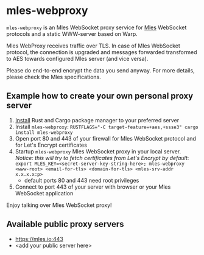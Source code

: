 # mles-webproxy

`mles-webproxy` is an Mles WebSocket proxy service for [Mles](https://github.com/jq-rs/mles-rs) WebSocket protocols and a static WWW-server based on Warp.

Mles WebProxy receives traffic over TLS. In case of Mles WebSocket protocol, the connection is upgraded and messages forwarded transformed to AES towards configured Mles server (and vice versa).

Please do end-to-end encrypt the data you send anyway. For more details, please check the Mles specifications.

## Example how to create your own personal proxy server

 1. [Install](https://www.rust-lang.org/tools/install) Rust and Cargo package manager to your preferred server
 2. Install `mles-webproxy`: `RUSTFLAGS="-C target-feature=+aes,+ssse3" cargo install mles-webproxy`
 3. Open port 80 and 443 of your firewall for Mles WebSocket protocol and for Let's Encrypt certificates
 4. Startup `mles-webproxy` Mles WebSocket proxy in your local server. *Notice: this will try to fetch certificates from Let's Encrypt by default*:  `export MLES_KEY=<secret-server-key-string-here>; mles-webproxy <www-root> <email-for-tls> <domain-for-tls> <mles-srv-addr x.x.x.x:p>`
     - default ports 80 and 443 need root privileges
 5. Connect to port 443 of your server with browser or your Mles WebSocket application
  
 Enjoy talking over Mles WebSocket proxy!
 
 ## Available public proxy servers
 
   * https://mles.io:443
   * \<add your public server here\>
 
